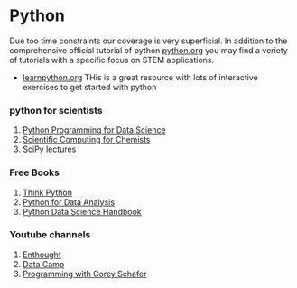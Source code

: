 Python
=======================


Due too time constraints our coverage is very superficial.  In addition to the comprehensive official tutorial of python [python.org](https://docs.python.org/3/tutorial/) you may find a veriety of tutorials with a specific focus on STEM applications.  

-  [learnpython.org](https://www.learnpython.org/) THis is a great resource with lots of interactive exercises to get started with python
 

### python for scientists

   1. [Python Programming for Data Science](https://www.tomasbeuzen.com/python-programming-for-data-science/README.html)
   2. [Scientific Computing for Chemists](https://weisscharlesj.github.io/SciCompforChemists/intro.html)
   3. [SciPy lectures](http://scipy-lectures.org/index.html)

### Free Books

   1. [Think Python](https://greenteapress.com/wp/think-python/)
   2. [Python for Data Analysis](https://wesmckinney.com/book/)
   3. [Python Data Science Handbook](https://jakevdp.github.io/PythonDataScienceHandbook/)

### Youtube channels

  1. [Enthought](https://www.youtube.com/c/enthought/videos)
  2. [Data Camp](https://www.youtube.com/c/Datacamp/videos)
  3. [Programming with Corey Schafer](https://www.youtube.com/c/Coreyms/videos)
